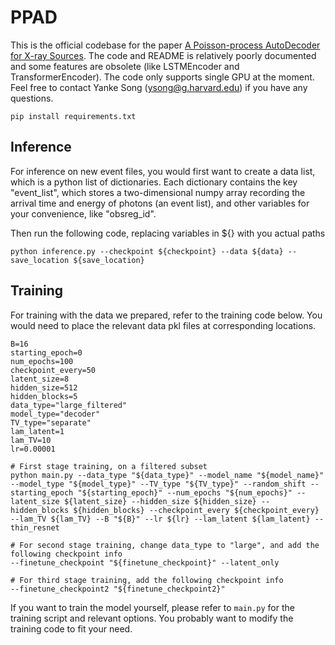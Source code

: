 # PPAD

This is the official codebase for the paper [A Poisson-process AutoDecoder for X-ray Sources](). The code and README is relatively poorly documented and some features are obsolete (like LSTMEncoder and TransformerEncoder). The code only supports single GPU at the moment.
Feel free to contact Yanke Song (ysong@g.harvard.edu) if you have any questions.

```
pip install requirements.txt
```



## Inference
For inference on new event files, you would first want to create a data list, which is a python list of dictionaries. Each dictionary contains the key "event_list", which stores a two-dimensional numpy array recording the arrival time and energy of photons (an event list), and other variables for your convenience, like "obsreg_id".

Then run the following code, replacing variables in ${} with you actual paths 
```
python inference.py --checkpoint ${checkpoint} --data ${data} --save_location ${save_location}

```


## Training
For training with the data we prepared, refer to the training code below. You would need to place the relevant data pkl files at corresponding locations.

```
B=16
starting_epoch=0
num_epochs=100
checkpoint_every=50
latent_size=8
hidden_size=512
hidden_blocks=5
data_type="large_filtered"
model_type="decoder"
TV_type="separate"
lam_latent=1
lam_TV=10
lr=0.00001

# First stage training, on a filtered subset
python main.py --data_type "${data_type}" --model_name "${model_name}" --model_type "${model_type}" --TV_type "${TV_type}" --random_shift --starting_epoch "${starting_epoch}" --num_epochs "${num_epochs}" --latent_size ${latent_size} --hidden_size ${hidden_size} --hidden_blocks ${hidden_blocks} --checkpoint_every ${checkpoint_every} --lam_TV ${lam_TV} --B "${B}" --lr ${lr} --lam_latent ${lam_latent} --thin_resnet 

# For second stage training, change data_type to "large", and add the following checkpoint info
--finetune_checkpoint "${finetune_checkpoint}" --latent_only

# For third stage training, add the following checkpoint info
--finetune_checkpoint2 "${finetune_checkpoint2}"
```

If you want to train the model yourself, please refer to `main.py` for the training script and relevant options. You probably want to modify the training code to fit your need.